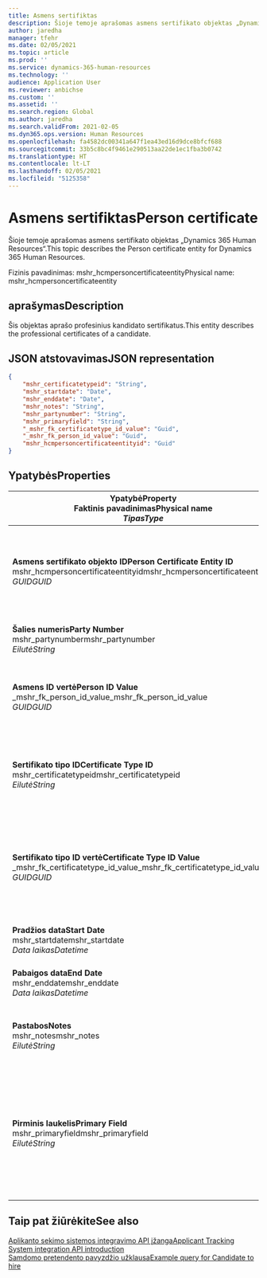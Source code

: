 ```yaml
---
title: Asmens sertifiktas
description: Šioje temoje aprašomas asmens sertifikato objektas „Dynamics 365 Human Resources“.
author: jaredha
manager: tfehr
ms.date: 02/05/2021
ms.topic: article
ms.prod: ''
ms.service: dynamics-365-human-resources
ms.technology: ''
audience: Application User
ms.reviewer: anbichse
ms.custom: ''
ms.assetid: ''
ms.search.region: Global
ms.author: jaredha
ms.search.validFrom: 2021-02-05
ms.dyn365.ops.version: Human Resources
ms.openlocfilehash: fa4582dc00341a647f1ea43ed16d9dce8bfcf688
ms.sourcegitcommit: 33b5c8bc4f9461e290513aa22de1ec1fba3b0742
ms.translationtype: HT
ms.contentlocale: lt-LT
ms.lasthandoff: 02/05/2021
ms.locfileid: "5125358"
---
```

# <a name="person-certificate"></a><span data-ttu-id="f60fe-103">Asmens sertifiktas</span><span class="sxs-lookup"><span data-stu-id="f60fe-103">Person certificate</span></span>

<span data-ttu-id="f60fe-104">Šioje temoje aprašomas asmens sertifikato objektas „Dynamics 365 Human Resources“.</span><span class="sxs-lookup"><span data-stu-id="f60fe-104">This topic describes the Person certificate entity for Dynamics 365 Human Resources.</span></span>

<span data-ttu-id="f60fe-105">Fizinis pavadinimas: mshr_hcmpersoncertificateentity</span><span class="sxs-lookup"><span data-stu-id="f60fe-105">Physical name: mshr_hcmpersoncertificateentity</span></span>

## <a name="description"></a><span data-ttu-id="f60fe-106">aprašymas</span><span class="sxs-lookup"><span data-stu-id="f60fe-106">Description</span></span>

<span data-ttu-id="f60fe-107">Šis objektas aprašo profesinius kandidato sertifikatus.</span><span class="sxs-lookup"><span data-stu-id="f60fe-107">This entity describes the professional certificates of a candidate.</span></span>

## <a name="json-representation"></a><span data-ttu-id="f60fe-108">JSON atstovavimas</span><span class="sxs-lookup"><span data-stu-id="f60fe-108">JSON representation</span></span>

```json
{
    "mshr_certificatetypeid": "String",
    "mshr_startdate": "Date",
    "mshr_enddate": "Date",
    "mshr_notes": "String",
    "mshr_partynumber": "String",
    "mshr_primaryfield": "String",
    "_mshr_fk_certificatetype_id_value": "Guid",
    "_mshr_fk_person_id_value": "Guid",
    "mshr_hcmpersoncertificateentityid": "Guid"
}
```

## <a name="properties"></a><span data-ttu-id="f60fe-109">Ypatybės</span><span class="sxs-lookup"><span data-stu-id="f60fe-109">Properties</span></span>

| <span data-ttu-id="f60fe-110">Ypatybė</span><span class="sxs-lookup"><span data-stu-id="f60fe-110">Property</span></span><br><span data-ttu-id="f60fe-111">**Faktinis pavadinimas**</span><span class="sxs-lookup"><span data-stu-id="f60fe-111">**Physical name**</span></span><br><span data-ttu-id="f60fe-112">**_Tipas_**</span><span class="sxs-lookup"><span data-stu-id="f60fe-112">**_Type_**</span></span> | <span data-ttu-id="f60fe-113">Naudoti</span><span class="sxs-lookup"><span data-stu-id="f60fe-113">Use</span></span> | <span data-ttu-id="f60fe-114">aprašymas</span><span class="sxs-lookup"><span data-stu-id="f60fe-114">Description</span></span> |
| --- | --- | --- |
| <span data-ttu-id="f60fe-115">**Asmens sertifikato objekto ID**</span><span class="sxs-lookup"><span data-stu-id="f60fe-115">**Person Certificate Entity ID**</span></span><br><span data-ttu-id="f60fe-116">mshr_hcmpersoncertificateentityid</span><span class="sxs-lookup"><span data-stu-id="f60fe-116">mshr_hcmpersoncertificateentityid</span></span><br><span data-ttu-id="f60fe-117">*GUID*</span><span class="sxs-lookup"><span data-stu-id="f60fe-117">*GUID*</span></span> | <span data-ttu-id="f60fe-118">Tik skaitomas</span><span class="sxs-lookup"><span data-stu-id="f60fe-118">Read-only</span></span><br><span data-ttu-id="f60fe-119">Būtina</span><span class="sxs-lookup"><span data-stu-id="f60fe-119">Required</span></span> | <span data-ttu-id="f60fe-120">Sistemos sukurtas unikalus identifikatorius asmens sertifikato objekto įrašui.</span><span class="sxs-lookup"><span data-stu-id="f60fe-120">System-generated unique identifier for the person certificate entity record.</span></span> |
| <span data-ttu-id="f60fe-121">**Šalies numeris**</span><span class="sxs-lookup"><span data-stu-id="f60fe-121">**Party Number**</span></span><br><span data-ttu-id="f60fe-122">mshr_partynumber</span><span class="sxs-lookup"><span data-stu-id="f60fe-122">mshr_partynumber</span></span><br><span data-ttu-id="f60fe-123">*Eilutė*</span><span class="sxs-lookup"><span data-stu-id="f60fe-123">*String*</span></span> | <span data-ttu-id="f60fe-124">Skaitymas/rašymas</span><span class="sxs-lookup"><span data-stu-id="f60fe-124">Read/write</span></span><br><span data-ttu-id="f60fe-125">Būtina</span><span class="sxs-lookup"><span data-stu-id="f60fe-125">Required</span></span> | <span data-ttu-id="f60fe-126">Šalies (asmens) kandidato ID.</span><span class="sxs-lookup"><span data-stu-id="f60fe-126">The party (person) ID of the candidate.</span></span> |
| <span data-ttu-id="f60fe-127">**Asmens ID vertė**</span><span class="sxs-lookup"><span data-stu-id="f60fe-127">**Person ID Value**</span></span><br><span data-ttu-id="f60fe-128">_mshr_fk_person_id_value</span><span class="sxs-lookup"><span data-stu-id="f60fe-128">_mshr_fk_person_id_value</span></span><br><span data-ttu-id="f60fe-129">*GUID*</span><span class="sxs-lookup"><span data-stu-id="f60fe-129">*GUID*</span></span> | <span data-ttu-id="f60fe-130">Tik skaitomas</span><span class="sxs-lookup"><span data-stu-id="f60fe-130">Read-only</span></span><br><span data-ttu-id="f60fe-131">Būtina</span><span class="sxs-lookup"><span data-stu-id="f60fe-131">Required</span></span><br><span data-ttu-id="f60fe-132">Užsienio raktas: mshr_dirpersonentityid of mshr_dirpersonentity</span><span class="sxs-lookup"><span data-stu-id="f60fe-132">Foreign key: mshr_dirpersonentityid of mshr_dirpersonentity</span></span> | <span data-ttu-id="f60fe-133">Sistemos sukurtas šalies (asmens) identifikatoriaus objekto įrašas.</span><span class="sxs-lookup"><span data-stu-id="f60fe-133">The system-generated identifier of the party (person) entity record.</span></span> |
| <span data-ttu-id="f60fe-134">**Sertifikato tipo ID**</span><span class="sxs-lookup"><span data-stu-id="f60fe-134">**Certificate Type ID**</span></span><br><span data-ttu-id="f60fe-135">mshr_certificatetypeid</span><span class="sxs-lookup"><span data-stu-id="f60fe-135">mshr_certificatetypeid</span></span><br><span data-ttu-id="f60fe-136">*Eilutė*</span><span class="sxs-lookup"><span data-stu-id="f60fe-136">*String*</span></span> | <span data-ttu-id="f60fe-137">Skaitymas/rašymas</span><span class="sxs-lookup"><span data-stu-id="f60fe-137">Read/write</span></span><br><span data-ttu-id="f60fe-138">Būtina</span><span class="sxs-lookup"><span data-stu-id="f60fe-138">Required</span></span> |  <span data-ttu-id="f60fe-139">Sertifikato tipo nustatyto žmogiškuosiuose ištekliuose identifikatorius.</span><span class="sxs-lookup"><span data-stu-id="f60fe-139">The identifier of the certificate type defined in Human Resources.</span></span> |
| <span data-ttu-id="f60fe-140">**Sertifikato tipo ID vertė**</span><span class="sxs-lookup"><span data-stu-id="f60fe-140">**Certificate Type ID Value**</span></span><br><span data-ttu-id="f60fe-141">_mshr_fk_certificatetype_id_value</span><span class="sxs-lookup"><span data-stu-id="f60fe-141">_mshr_fk_certificatetype_id_value</span></span><br><span data-ttu-id="f60fe-142">*GUID*</span><span class="sxs-lookup"><span data-stu-id="f60fe-142">*GUID*</span></span> | <span data-ttu-id="f60fe-143">Tik skaitomas</span><span class="sxs-lookup"><span data-stu-id="f60fe-143">Read-only</span></span><br><span data-ttu-id="f60fe-144">Būtina</span><span class="sxs-lookup"><span data-stu-id="f60fe-144">Required</span></span><br><span data-ttu-id="f60fe-145">Užsienio raktas: mshr_hcmcertificatetypeentityid mshr_hcmcertificatetypeentity</span><span class="sxs-lookup"><span data-stu-id="f60fe-145">Foreign key: mshr_hcmcertificatetypeentityid of mshr_hcmcertificatetypeentity</span></span> | <span data-ttu-id="f60fe-146">Sistemos sukurtas unikalus identifikatorius sertifikato tipui susietame objekte.</span><span class="sxs-lookup"><span data-stu-id="f60fe-146">System-generated unique identifier of the certificate type in the associated entity.</span></span> |
| <span data-ttu-id="f60fe-147">**Pradžios data**</span><span class="sxs-lookup"><span data-stu-id="f60fe-147">**Start Date**</span></span><br><span data-ttu-id="f60fe-148">mshr_startdate</span><span class="sxs-lookup"><span data-stu-id="f60fe-148">mshr_startdate</span></span><br><span data-ttu-id="f60fe-149">*Data laikas*</span><span class="sxs-lookup"><span data-stu-id="f60fe-149">*Datetime*</span></span> | <span data-ttu-id="f60fe-150">Skaitymas/rašymas</span><span class="sxs-lookup"><span data-stu-id="f60fe-150">Read/write</span></span><br><span data-ttu-id="f60fe-151">Būtina</span><span class="sxs-lookup"><span data-stu-id="f60fe-151">Required</span></span> | <span data-ttu-id="f60fe-152">Sertifikato išdavimo data.</span><span class="sxs-lookup"><span data-stu-id="f60fe-152">The date at which the certificate was issued.</span></span> |
| <span data-ttu-id="f60fe-153">**Pabaigos data**</span><span class="sxs-lookup"><span data-stu-id="f60fe-153">**End Date**</span></span><br><span data-ttu-id="f60fe-154">mshr_enddate</span><span class="sxs-lookup"><span data-stu-id="f60fe-154">mshr_enddate</span></span><br><span data-ttu-id="f60fe-155">*Data laikas*</span><span class="sxs-lookup"><span data-stu-id="f60fe-155">*Datetime*</span></span> | <span data-ttu-id="f60fe-156">Skaitymas/rašymas</span><span class="sxs-lookup"><span data-stu-id="f60fe-156">Read/write</span></span><br><span data-ttu-id="f60fe-157">Pasirinktinai</span><span class="sxs-lookup"><span data-stu-id="f60fe-157">Optional</span></span> | <span data-ttu-id="f60fe-158">Data, kada sertifikatas nustos galioti.</span><span class="sxs-lookup"><span data-stu-id="f60fe-158">The date at which the certificate will expire.</span></span> |
| <span data-ttu-id="f60fe-159">**Pastabos**</span><span class="sxs-lookup"><span data-stu-id="f60fe-159">**Notes**</span></span><br><span data-ttu-id="f60fe-160">mshr_notes</span><span class="sxs-lookup"><span data-stu-id="f60fe-160">mshr_notes</span></span><br><span data-ttu-id="f60fe-161">*Eilutė*</span><span class="sxs-lookup"><span data-stu-id="f60fe-161">*String*</span></span> | <span data-ttu-id="f60fe-162">Skaitymas/rašymas</span><span class="sxs-lookup"><span data-stu-id="f60fe-162">Read/write</span></span><br><span data-ttu-id="f60fe-163">Pasirinktinai</span><span class="sxs-lookup"><span data-stu-id="f60fe-163">Optional</span></span> | <span data-ttu-id="f60fe-164">Komentarai, kuriuos naudoja vadovai ar samdantys asmenys.</span><span class="sxs-lookup"><span data-stu-id="f60fe-164">Notes for use by hiring managers and recruiters.</span></span> |
| <span data-ttu-id="f60fe-165">**Pirminis laukelis**</span><span class="sxs-lookup"><span data-stu-id="f60fe-165">**Primary Field**</span></span><br><span data-ttu-id="f60fe-166">mshr_primaryfield</span><span class="sxs-lookup"><span data-stu-id="f60fe-166">mshr_primaryfield</span></span><br><span data-ttu-id="f60fe-167">*Eilutė*</span><span class="sxs-lookup"><span data-stu-id="f60fe-167">*String*</span></span> | <span data-ttu-id="f60fe-168">Tik skaitomas</span><span class="sxs-lookup"><span data-stu-id="f60fe-168">Read-only</span></span><br><span data-ttu-id="f60fe-169">Būtina</span><span class="sxs-lookup"><span data-stu-id="f60fe-169">Required</span></span> |  <span data-ttu-id="f60fe-170">Laukelis, kuris turi būti naudojamas kaip objekto įrašo identifikatorius.</span><span class="sxs-lookup"><span data-stu-id="f60fe-170">Field to be used as an identifier of the entity record.</span></span> <span data-ttu-id="f60fe-171">Šalies numerio, sertifikato tipo ID ir pradžios datos derinys.</span><span class="sxs-lookup"><span data-stu-id="f60fe-171">Combination of party number, certificate type ID, and start date.</span></span> |

## <a name="see-also"></a><span data-ttu-id="f60fe-172">Taip pat žiūrėkite</span><span class="sxs-lookup"><span data-stu-id="f60fe-172">See also</span></span>

[<span data-ttu-id="f60fe-173">Aplikanto sekimo sistemos integravimo API įžanga</span><span class="sxs-lookup"><span data-stu-id="f60fe-173">Applicant Tracking System integration API introduction</span></span>](hr-admin-integration-ats-api-introduction.md)<br>
[<span data-ttu-id="f60fe-174">Samdomo pretendento pavyzdžio užklausa</span><span class="sxs-lookup"><span data-stu-id="f60fe-174">Example query for Candidate to hire</span></span>](hr-admin-integration-ats-api-candidate-to-hire-example-query.md)

